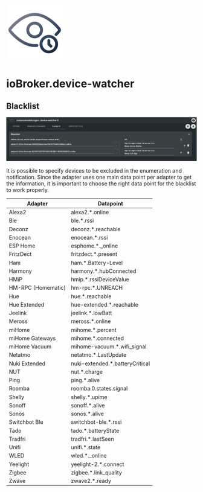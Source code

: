 ![Logo](../../admin/device-watcher.png)
# ioBroker.device-watcher

## Blacklist

![addBlacklist](img/add_blacklist.png)

It is possible to specify devices to be excluded in the enumeration and notification. Since the adapter uses one main data point per adapter to get the information, it is important to choose the right data point for the blacklist to work properly. 


| Adapter            | Datapoint                       |
|--------------------|---------------------------------|
| Alexa2             | alexa2.*.online                 |
| Ble                | ble.*.rssi                      |
| Deconz             | deconz.*.reachable              |
| Enocean            | enocean.*.rssi                  |
| ESP Home           | esphome.*._online               |
| FritzDect          | fritzdect.*.present             |
| Ham                | ham.*.Battery-Level             |
| Harmony            | harmony.*.hubConnected          |
| HMiP               | hmip.*.rssiDeviceValue          |
| HM-RPC (Homematic) | hm-rpc.*.UNREACH                |
| Hue                | hue.*.reachable                 |
| Hue Extended       | hue-extended.*.reachable        |
| Jeelink            | jeelink.*.lowBatt               |
| Meross             | meross.*.online                 |
| miHome             | mihome.*.percent                |
| miHome Gateways    | mihome.*.connected              |
| miHome Vacuum      | mihome-vacuum.*.wifi_signal     |
| Netatmo            | netatmo.*.LastUpdate            |
| Nuki Extended      | nuki-extended.*.batteryCritical |
| NUT                | nut.*.charge                    |
| Ping               | ping.*.alive                    |
| Roomba             | roomba.0.states.signal          |
| Shelly             | shelly.*.upime                  |
| Sonoff             | sonoff.*.alive                  |
| Sonos              | sonos.*.alive                   |
| Switchbot Ble      | switchbot-ble.*.rssi            |
| Tado               | tado.*.batteryState             |
| Tradfri            | tradfri.*.lastSeen              |
| Unifi              | unifi.*.state                   |
| WLED               | wled.*._online                  |
| Yeelight           | yeelight-2.*.connect            |
| Zigbee             | zigbee.*.link_quality           |
| Zwave              | zwave2.*.ready                  |

